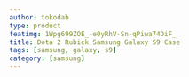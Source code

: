 ```yaml
---
author: tokodab
type: product
featimg: 1Wpg699ZOE_-e0yRhV-Sn-qPiwa74DiF_
title: Dota 2 Rubick Samsung Galaxy S9 Case
tags: [samsung, galaxy, s9]
category: [samsung]
---
```

